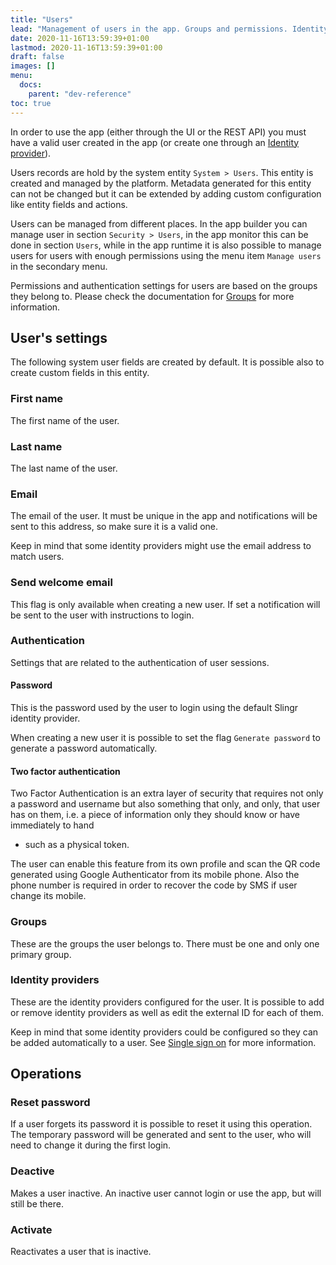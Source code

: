 ```yaml
---
title: "Users"
lead: "Management of users in the app. Groups and permissions. Identity providers."
date: 2020-11-16T13:59:39+01:00
lastmod: 2020-11-16T13:59:39+01:00
draft: false
images: []
menu:
  docs:
    parent: "dev-reference"
toc: true
---
```



In order to use the app (either through the UI or the REST API) you must have a valid user created
in the app (or create one through an [Identity provider]({{site.baseurl}}/app-development-security-single-sign-on.html)).

Users records are hold by the system entity `System > Users`. This entity is created and managed by the platform. Metadata
generated for this entity can not be changed but it can be extended by adding custom configuration like entity fields 
and actions. 

Users can be managed from different places. In the app builder you can manage user in section 
`Security > Users`, in the app monitor this can be done in section `Users`, while in the app runtime it
is also possible to manage users for users with enough permissions using the menu item `Manage users`
in the secondary menu.

Permissions and authentication settings for users are based on the groups they belong to. Please check 
the documentation for [Groups]({{site.baseurl}}/app-development-security-groups.html) for more information.

## User's settings

The following system user fields are created by default. It is possible also to create custom fields in this entity.

### First name

The first name of the user.

### Last name

The last name of the user.

### Email

The email of the user. It must be unique in the app and notifications will be sent to this address,
so make sure it is a valid one.

Keep in mind that some identity providers might use the email address to match users.

### Send welcome email

This flag is only available when creating a new user. If set a notification will be sent to
the user with instructions to login.

### Authentication

Settings that are related to the authentication of user sessions.

#### Password

This is the password used by the user to login using the default Slingr identity provider.

When creating a new user it is possible to set the flag `Generate password` to generate
a password automatically.

#### Two factor authentication

Two Factor Authentication is an extra layer of security that requires not only a password and username but also something 
that only, and only, that user has on them, i.e. a piece of information only they should know or have immediately to hand 
- such as a physical token.

The user can enable this feature from its own profile and scan the QR code generated using Google Authenticator
from its mobile phone. Also the phone number is required in order to recover the code by SMS if user change its mobile. 

### Groups

These are the groups the user belongs to. There must be one and only one primary group.

### Identity providers

These are the identity providers configured for the user. It is possible to add or remove
identity providers as well as edit the external ID for each of them.

Keep in mind that some identity providers could be configured so they can be added automatically
to a user. See [Single sign on]({{site.baseurl}}/app-development-security-single-sign-on.html) 
for more information.

## Operations

### Reset password

If a user forgets its password it is possible to reset it using this operation. The temporary
password will be generated and sent to the user, who will need to change it during the first
login.

### Deactive

Makes a user inactive. An inactive user cannot login or use the app, but will still be there.

### Activate

Reactivates a user that is inactive.
